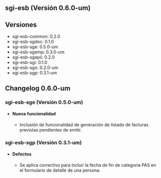 ## sgi-esb (Versión 0.6.0-um)

## Versiones
* sgi-esb-common: 0.2.0
* sgi-esb-sgdoc: 0.1.0
* sgi-esb-sge: 0.5.0-um
* sgi-esb-sgemp: 0.3.0-um
* sgi-esb-sgepii: 0.2.0
* sgi-esb-sgi: 0.1.0
* sgi-esb-sgo: 0.2.0-um
* sgi-esb-sgp: 0.3.1-um

## Changelog 0.6.0-um

### sgi-esb-sge (Versión 0.5.0-um)

* #### Nueva funcionalidad
  * Inclusión de funcionalidad de generación de listado de facturas previstas pendientes de emitir.

### sgi-esb-sgp (Versión 0.3.1-um)

* #### Defectos
  * Se aplica correctivo para incluir la fecha de fin de categoría PAS en el formulario de detalle de una persona.
